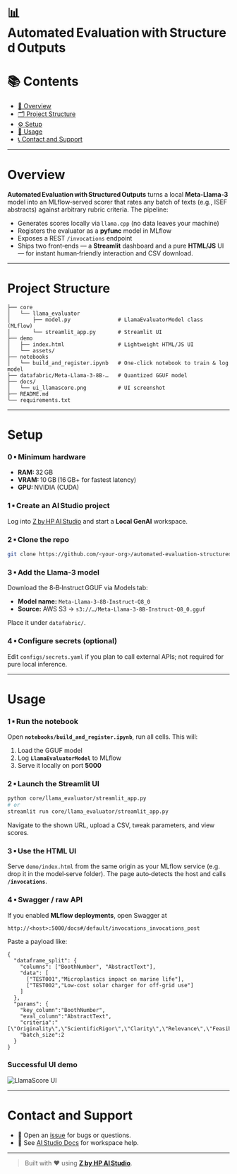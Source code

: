 # 📊 Automated Evaluation with Structured Outputs

# 📚 Contents

* [🧠 Overview](#overview)
* [🗂 Project Structure](#project-structure)
* [⚙️ Setup](#setup)
* [🚀 Usage](#usage)
* [📞 Contact and Support](#contact-and-support)

---

# Overview

**Automated Evaluation with Structured Outputs** turns a local **Meta‑Llama‑3** model into an MLflow‑served scorer that rates any batch of texts (e.g., ISEF abstracts) against arbitrary rubric criteria.
The pipeline:

* Generates scores locally via `llama.cpp` (no data leaves your machine)
* Registers the evaluator as a **pyfunc** model in MLflow
* Exposes a REST `/invocations` endpoint
* Ships two front‑ends — a **Streamlit** dashboard and a pure **HTML/JS** UI — for instant human‑friendly interaction and CSV download.

---

# Project Structure

```
├── core
│   └── llama_evaluator
│       ├── model.py               # LlamaEvaluatorModel class (MLflow)
│       └── streamlit_app.py       # Streamlit UI
├── demo
│   ├── index.html                 # Lightweight HTML/JS UI
│   └── assets/
├── notebooks
│   └── build_and_register.ipynb   # One‑click notebook to train & log model
├── datafabric/Meta‑Llama‑3‑8B‑…   # Quantized GGUF model
├── docs/
│   └── ui_llamascore.png          # UI screenshot
├── README.md
└── requirements.txt
```

---

# Setup

### 0 ▪ Minimum hardware

* **RAM:** 32 GB
* **VRAM:** 10 GB (16 GB+ for fastest latency)
* **GPU:** NVIDIA (CUDA)

### 1 ▪ Create an AI Studio project

Log into [Z by HP AI Studio](https://zdocs.datascience.hp.com/docs/aistudio/overview) and start a **Local GenAI** workspace.

### 2 ▪ Clone the repo

```bash
git clone https://github.com/<your‑org>/automated‑evaluation‑structured‑outs.git
```

### 3 ▪ Add the Llama‑3 model

Download the 8‑B‑Instruct GGUF via Models tab:

* **Model name:** `Meta‑Llama‑3‑8B‑Instruct‑Q8_0`
* **Source:** AWS S3 → `s3://…/Meta-Llama-3-8B-Instruct-Q8_0.gguf`

Place it under `datafabric/`.

### 4 ▪ Configure secrets (optional)

Edit `configs/secrets.yaml` if you plan to call external APIs; not required for pure local inference.

---

# Usage

### 1 ▪ Run the notebook

Open **`notebooks/build_and_register.ipynb`**, run all cells.
This will:

1. Load the GGUF model
2. Log **`LlamaEvaluatorModel`** to MLflow
3. Serve it locally on port **5000**

### 2 ▪ Launch the Streamlit UI

```bash
python core/llama_evaluator/streamlit_app.py
# or
streamlit run core/llama_evaluator/streamlit_app.py
```

Navigate to the shown URL, upload a CSV, tweak parameters, and view scores.

### 3 ▪ Use the HTML UI

Serve `demo/index.html` from the same origin as your MLflow service (e.g. drop it in the model‑serve folder).
The page auto‑detects the host and calls **`/invocations`**.

### 4 ▪ Swagger / raw API

If you enabled **MLflow deployments**, open Swagger at

```
http://<host>:5000/docs#/default/invocations_invocations_post
```

Paste a payload like:

```jsonc
{
  "dataframe_split": {
    "columns": ["BoothNumber", "AbstractText"],
    "data": [
      ["TEST001","Microplastics impact on marine life"],
      ["TEST002","Low‑cost solar charger for off‑grid use"]
    ]
  },
  "params": {
    "key_column":"BoothNumber",
    "eval_column":"AbstractText",
    "criteria":"[\"Originality\",\"ScientificRigor\",\"Clarity\",\"Relevance\",\"Feasibility\",\"Brevity\"]",
    "batch_size":2
  }
}
```

### Successful UI demo

![LlamaScore UI](docs/ui_llamascore.png)

---

# Contact and Support

* 💬 Open an [issue](https://github.com/<your‑org>/automated‑evaluation‑structured‑outs/issues) for bugs or questions.
* 📘 See [AI Studio Docs](https://zdocs.datascience.hp.com/docs/aistudio/overview) for workspace help.

---

> Built with ❤️ using [**Z by HP AI Studio**](https://zdocs.datascience.hp.com/docs/aistudio/overview).
